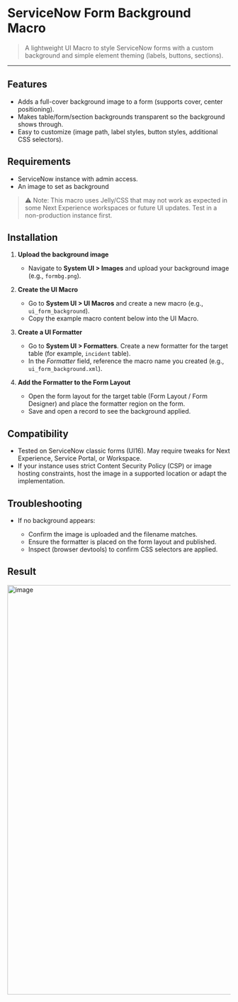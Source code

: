 # ServiceNow Form Background Macro

> A lightweight UI Macro to style ServiceNow forms with a custom background and simple element theming (labels, buttons, sections). 
---

## Features

* Adds a full-cover background image to a form (supports cover, center positioning).
* Makes table/form/section backgrounds transparent so the background shows through.
* Easy to customize (image path, label styles, button styles, additional CSS selectors).

## Requirements

* ServiceNow instance with admin access.
* An image to set as background
  
> ⚠️ Note: This macro uses Jelly/CSS that may not work as expected in some Next Experience workspaces or future UI updates. Test in a non-production instance first.

## Installation

1. **Upload the background image**

   * Navigate to **System UI > Images** and upload your background image (e.g., `formbg.png`).

2. **Create the UI Macro**

   * Go to **System UI > UI Macros** and create a new macro (e.g., `ui_form_background`).
   * Copy the example macro content below into the UI Macro.

3. **Create a UI Formatter**

   * Go to **System UI > Formatters**. Create a new formatter for the target table (for example, `incident` table).
   * In the *Formatter* field, reference the macro name you created (e.g., `ui_form_background.xml`).

4. **Add the Formatter to the Form Layout**

   * Open the form layout for the target table (Form Layout / Form Designer) and place the formatter region on the form.
   * Save and open a record to see the background applied.

## Compatibility

* Tested on ServiceNow classic forms (UI16). May require tweaks for Next Experience, Service Portal, or Workspace.
* If your instance uses strict Content Security Policy (CSP) or image hosting constraints, host the image in a supported location or adapt the implementation.

## Troubleshooting

* If no background appears:

  * Confirm the image is uploaded and the filename matches.
  * Ensure the formatter is placed on the form layout and published.
  * Inspect (browser devtools) to confirm CSS selectors are applied.
 
## Result
<img width="1838" height="922" alt="image" src="https://github.com/user-attachments/assets/14c29e0a-ad88-411e-b7ca-1c82eaeaf324" />

